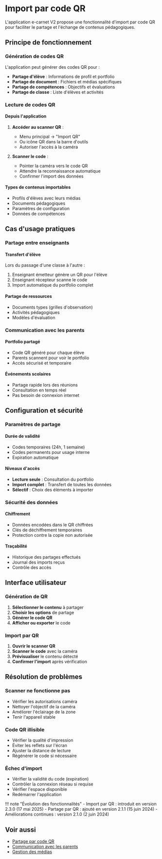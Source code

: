 # Import par code QR

L'application e-carnet V2 propose une fonctionnalité d'import par code QR pour faciliter le partage et l'échange de contenus pédagogiques.

## Principe de fonctionnement

### Génération de codes QR

L'application peut générer des codes QR pour :

- **Partage d'élève** : Informations de profil et portfolio
- **Partage de document** : Fichiers et médias spécifiques
- **Partage de compétences** : Objectifs et évaluations
- **Partage de classe** : Liste d'élèves et activités

### Lecture de codes QR

#### Depuis l'application

1. **Accéder au scanner QR** :
   - Menu principal → "Import QR"
   - Ou icône QR dans la barre d'outils
   - Autoriser l'accès à la caméra

2. **Scanner le code** :
   - Pointer la caméra vers le code QR
   - Attendre la reconnaissance automatique
   - Confirmer l'import des données

#### Types de contenus importables

- Profils d'élèves avec leurs médias
- Documents pédagogiques
- Paramètres de configuration
- Données de compétences

## Cas d'usage pratiques

### Partage entre enseignants

#### Transfert d'élève
Lors du passage d'une classe à l'autre :

1. Enseignant émetteur génère un QR pour l'élève
2. Enseignant récepteur scanne le code
3. Import automatique du portfolio complet

#### Partage de ressources
- Documents types (grilles d'observation)
- Activités pédagogiques
- Modèles d'évaluation

### Communication avec les parents

#### Portfolio partagé
- Code QR généré pour chaque élève
- Parents scannent pour voir le portfolio
- Accès sécurisé et temporaire

#### Événements scolaires
- Partage rapide lors des réunions
- Consultation en temps réel
- Pas besoin de connexion internet

## Configuration et sécurité

### Paramètres de partage

#### Durée de validité
- Codes temporaires (24h, 1 semaine)
- Codes permanents pour usage interne
- Expiration automatique

#### Niveaux d'accès
- **Lecture seule** : Consultation du portfolio
- **Import complet** : Transfert de toutes les données
- **Sélectif** : Choix des éléments à importer

### Sécurité des données

#### Chiffrement
- Données encodées dans le QR chiffrées
- Clés de déchiffrement temporaires
- Protection contre la copie non autorisée

#### Traçabilité
- Historique des partages effectués
- Journal des imports reçus
- Contrôle des accès

## Interface utilisateur

### Génération de QR

1. **Sélectionner le contenu** à partager
2. **Choisir les options** de partage
3. **Générer le code QR**
4. **Afficher ou exporter** le code

### Import par QR

1. **Ouvrir le scanner QR**
2. **Scanner le code** avec la caméra
3. **Prévisualiser** le contenu détecté
4. **Confirmer l'import** après vérification

## Résolution de problèmes

### Scanner ne fonctionne pas

- Vérifier les autorisations caméra
- Nettoyer l'objectif de la caméra
- Améliorer l'éclairage de la zone
- Tenir l'appareil stable

### Code QR illisible

- Vérifier la qualité d'impression
- Éviter les reflets sur l'écran
- Ajuster la distance de lecture
- Régénérer le code si nécessaire

### Échec d'import

- Vérifier la validité du code (expiration)
- Contrôler la connexion réseau si requise
- Vérifier l'espace disponible
- Redémarrer l'application

!!! note "Évolution des fonctionnalités"
    - Import par QR : introduit en version 2.3.0 (17 mai 2025)
    - Partage par QR : ajouté en version 2.1.1 (15 juin 2024)
    - Améliorations continues : version 2.1.0 (2 juin 2024)

## Voir aussi

- [Partage par code QR](33-PartageCodeQR.md)
- [Communication avec les parents](36-CommunicationParents.md)
- [Gestion des médias](40-GestionMediasAvancee.md)